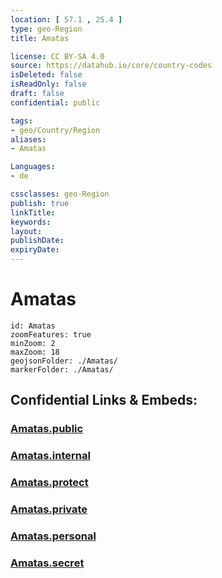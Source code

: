 ```yaml
---
location: [ 57.1 , 25.4 ] 
type: geo-Region
title: Amatas

license: CC BY-SA 4.0
source: https://datahub.io/core/country-codes
isDeleted: false
isReadOnly: false
draft: false
confidential: public

tags:
- geo/Country/Region
aliases:
- Amatas

Languages:
- de

cssclasses: geo-Region
publish: true
linkTitle: 
keywords: 
layout: 
publishDate: 
expiryDate: 
---
```


# Amatas

```leaflet
id: Amatas
zoomFeatures: true 
minZoom: 2 
maxZoom: 18
geojsonFolder: ./Amatas/
markerFolder: ./Amatas/
```


## Confidential Links & Embeds: 

### [Amatas.public](/_public/\Earth\Continent\Europe\Europe~North\Latvia\CountiesAmatas.public.md) 

### [Amatas.internal](/_internal/\Earth\Continent\Europe\Europe~North\Latvia\CountiesAmatas.internal.md) 

### [Amatas.protect](/_protect/\Earth\Continent\Europe\Europe~North\Latvia\CountiesAmatas.protect.md) 

### [Amatas.private](/_private/\Earth\Continent\Europe\Europe~North\Latvia\CountiesAmatas.private.md) 

### [Amatas.personal](/_personal/\Earth\Continent\Europe\Europe~North\Latvia\CountiesAmatas.personal.md) 

### [Amatas.secret](/_secret/\Earth\Continent\Europe\Europe~North\Latvia\CountiesAmatas.secret.md)

